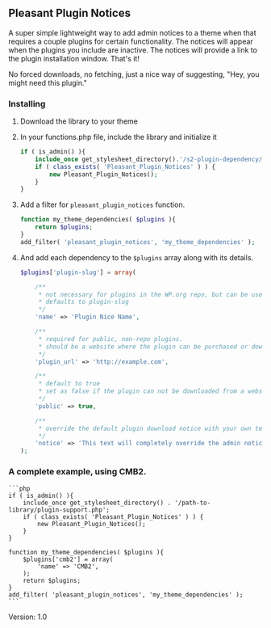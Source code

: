 ## Pleasant Plugin Notices

A super simple lightweight way to add admin notices to a theme when that requires a couple plugins for certain functionality. The notices will appear when the plugins you include are inactive. The notices will provide a link to the plugin installation window. That's it!

No forced downloads, no fetching, just a nice way of suggesting, "Hey, you might need this plugin."

### Installing

1. Download the library to your theme
2. In your functions.php file, include the library and initialize it
	```php
	if ( is_admin() ){
		include_once get_stylesheet_directory().'/s2-plugin-dependency/plugin-support.php';
		if ( class_exists( 'Pleasant_Plugin_Notices' ) ) {
			new Pleasant_Plugin_Notices();
		}
	}
	```

3. Add a filter for `pleasant_plugin_notices` function.
	```php
	function my_theme_dependencies( $plugins ){
		return $plugins;
	}
	add_filter( 'pleasant_plugin_notices', 'my_theme_dependencies' );
	```

4. And add each dependency to the `$plugins` array along with its details.
	```php
	$plugins['plugin-slug'] = array(

		/**
		 * not necessary for plugins in the WP.org repo, but can be used if desired
		 * defaults to plugin-slug
		 */
		'name' => 'Plugin Nice Name',

		/**
		 * required for public, non-repo plugins.
		 * should be a website where the plugin can be purchased or downloaded
		 */
		'plugin_url' => 'http://example.com',

		/** 
		 * default to true
		 * set as false if the plugin can not be downloaded from a website
		 */
		'public' => true,

		/**
		 * override the default plugin download notice with your own text & html
		 */
		'notice' => 'This text will completely override the admin notice. It can accept <a href="http://example.com">anchor tags</a>, line breaks, <em>emphasis</em>, and <strong>strong words</strong>.',
	);
	```

### A complete example, using CMB2.

	```php	
	if ( is_admin() ){
		include_once get_stylesheet_directory() . '/path-to-library/plugin-support.php';
		if ( class_exists( 'Pleasant_Plugin_Notices' ) ) {
			new Pleasant_Plugin_Notices();
		}
	}

	function my_theme_dependencies( $plugins ){
		$plugins['cmb2'] = array(
			'name' => 'CMB2',
		);
		return $plugins;
	}
	add_filter( 'pleasant_plugin_notices', 'my_theme_dependencies' );	
	```

Version: 1.0

